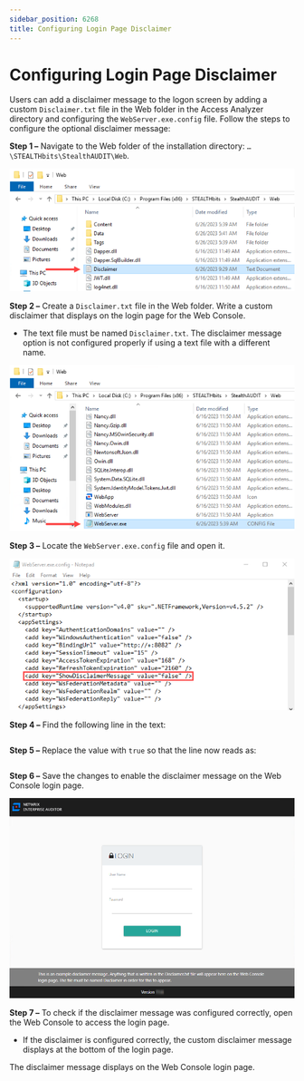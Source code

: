 ```yaml
---
sidebar_position: 6268
title: Configuring Login Page Disclaimer
---
```


# Configuring Login Page Disclaimer

Users can add a disclaimer message to the logon screen by adding a custom `Disclaimer.txt` file in the Web folder in the Access Analyzer directory and configuring the `WebServer.exe.config` file. Follow the steps to configure the optional disclaimer message:

**Step 1 –** Navigate to the Web folder of the installation directory:  `…\STEALTHbits\StealthAUDIT\Web`.

![Disclaimer.txt file added to the Web folder](../../../../../../../static/images/AccessAnalyzer_12.0/Content/Resources/Images/EnterpriseAuditor/Install/Reports/DisclaimerTxt.png "Disclaimer.txt file added to the Web folder")

**Step 2 –** Create a `Disclaimer.txt` file in the Web folder. Write a custom disclaimer that displays on the login page for the Web Console.

* The text file must be named `Disclaimer.txt`. The disclaimer message option is not configured properly if using a text file with a different name.

![File Explorer WebServer.exe.config](../../../../../../../static/images/AccessAnalyzer_12.0/Content/Resources/Images/EnterpriseAuditor/Install/Reports/WebServerExeConfigFile.png "File Explorer WebServer.exe.config")

**Step 3 –** Locate the `WebServer.exe.config` file and open it.

![WebServer.exe.config file in Notepad](../../../../../../../static/images/AccessAnalyzer_12.0/Content/Resources/Images/EnterpriseAuditor/Install/Reports/WebServerExeConfigDisclaimer.png "WebServer.exe.config file in Notepad")

**Step 4 –** Find the following line in the text:

```

```
**Step 5 –** Replace the value with `true` so that the line now reads as:

```

```
**Step 6 –** Save the changes to enable the disclaimer message on the Web Console login page.

![Web Console login page with disclaimer message](../../../../../../../static/images/AccessAnalyzer_12.0/Content/Resources/Images/EnterpriseAuditor/Install/Reports/WebConsoleLoginDisclaimer.png "Web Console login page with disclaimer message")

**Step 7 –** To check if the disclaimer message was configured correctly, open the Web Console to access the login page.

* If the disclaimer is configured correctly, the custom disclaimer message displays at the bottom of the login page.

The disclaimer message displays on the Web Console login page.